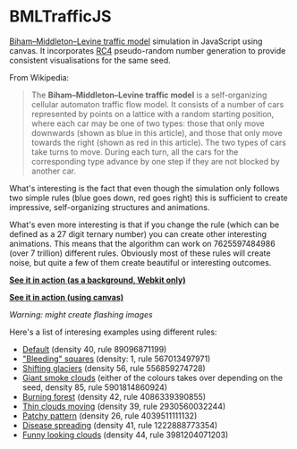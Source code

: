 BMLTrafficJS
============

[Biham–Middleton–Levine traffic model](http://en.wikipedia.org/wiki/Biham-Middleton-Levine_traffic_model) 
simulation in JavaScript using canvas. It incorporates [RC4](http://en.wikipedia.org/wiki/RC4) pseudo-random 
number generation to provide consistent visualisations for the same seed.

From Wikipedia:

> The **Biham–Middleton–Levine traffic model** is a self-organizing cellular automaton traffic flow model. It 
consists of a number of cars represented by points on a lattice with a random starting position, where 
each car may be one of two types: those that only move downwards (shown as blue in this article), and 
those that only move towards the right (shown as red in this article). The two types of cars take turns 
to move. During each turn, all the cars for the corresponding type advance by one step if they are not 
blocked by another car.

What's interesting is the fact that even though the simulation only follows two simple rules (blue goes down, 
red goes right) this is sufficient to create impressive, self-organizing structures and animations.

What's even more interesting is that if you change the rule (which can be defined as a 27 digit ternary number) 
you can create other interesting animations. This means that the algorithm can work on 7625597484986 (over 7 
trillion) different rules. Obviously most of these rules will create noise, but quite a few of them create 
beautiful or interesting outcomes.

**[See it in action (as a background, Webkit only)](http://htmlpreview.github.io/?https://raw.githubusercontent.com/MaciekBaron/BMLTrafficJS/master/index_bg.html)**

**[See it in action (using canvas)](http://htmlpreview.github.io/?https://raw.githubusercontent.com/MaciekBaron/BMLTrafficJS/master/index.html)**


*Warning: might create flashing images*

Here's a list of interesing examples using different rules:
* [Default](http://htmlpreview.github.io/?https://raw.githubusercontent.com/MaciekBaron/BMLTrafficJS/master/index.html) (density 40, rule 89096871199)
* ["Bleeding" squares](http://htmlpreview.github.io/?https://raw.githubusercontent.com/MaciekBaron/BMLTrafficJS/master/index.html#?s=Javascript&d=1&r=567013497971) (density: 1, rule 567013497971)
* [Shifting glaciers](http://htmlpreview.github.io/?https://raw.githubusercontent.com/MaciekBaron/BMLTrafficJS/master/index.html#?s=Javascript&d=56&r=5568595274728) (density 56, rule 556859274728)
* [Giant smoke clouds](http://htmlpreview.github.io/?https://raw.githubusercontent.com/MaciekBaron/BMLTrafficJS/master/index.html#?s=ss&d=85&r=5901814860924) (either of the colours takes over depending on the seed, density 85, rule 5901814860924)
* [Burning forest](http://htmlpreview.github.io/?https://raw.githubusercontent.com/MaciekBaron/BMLTrafficJS/master/index.html#?s=Javascript&d=42&r=4086339390855) (density 42, rule 4086339390855)
* [Thin clouds moving](http://htmlpreview.github.io/?https://raw.githubusercontent.com/MaciekBaron/BMLTrafficJS/master/index.html#?s=Javascript&d=39&r=2930560032244) (density 39, rule 2930560032244)
* [Patchy pattern](http://htmlpreview.github.io/?https://raw.githubusercontent.com/MaciekBaron/BMLTrafficJS/master/index.html#?s=Javascript&d=26&r=4039511111132) (density 26, rule 4039511111132)
* [Disease spreading](http://htmlpreview.github.io/?https://raw.githubusercontent.com/MaciekBaron/BMLTrafficJS/master/index.html#?s=slavery&d=41&r=1222888773354) (density 41, rule 1222888773354)
* [Funny looking clouds](http://htmlpreview.github.io/?https://raw.githubusercontent.com/MaciekBaron/BMLTrafficJS/master/index.html#?s=Javascript&d=44&r=3981204071203) (density 44, rule 3981204071203)
